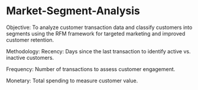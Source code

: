 # Market-Segment-Analysis

Objective: 
To analyze customer transaction data and classify customers into segments using the RFM framework for targeted marketing and improved customer retention.

Methodology:
Recency: Days since the last transaction to identify active vs. inactive customers.

Frequency: Number of transactions to assess customer engagement.

Monetary: Total spending to measure customer value.
